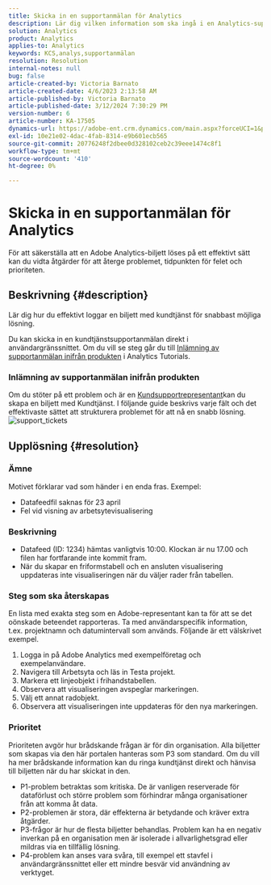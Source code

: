 ```yaml
---
title: Skicka in en supportanmälan för Analytics
description: Lär dig vilken information som ska ingå i en Analytics-supportanmälan för effektiv lösning.
solution: Analytics
product: Analytics
applies-to: Analytics
keywords: KCS,analys,supportanmälan
resolution: Resolution
internal-notes: null
bug: false
article-created-by: Victoria Barnato
article-created-date: 4/6/2023 2:13:58 AM
article-published-by: Victoria Barnato
article-published-date: 3/12/2024 7:30:29 PM
version-number: 6
article-number: KA-17505
dynamics-url: https://adobe-ent.crm.dynamics.com/main.aspx?forceUCI=1&pagetype=entityrecord&etn=knowledgearticle&id=648fd6aa-20d4-ed11-a7c7-6045bd006295
exl-id: 10e21e02-4dac-4fab-8314-e9b601ecb565
source-git-commit: 20776248f2dbee0d328102ceb2c39eee1474c8f1
workflow-type: tm+mt
source-wordcount: '410'
ht-degree: 0%

---
```


# Skicka in en supportanmälan för Analytics


För att säkerställa att en Adobe Analytics-biljett löses på ett effektivt sätt kan du vidta åtgärder för att återge problemet, tidpunkten för felet och prioriteten.

## Beskrivning {#description}


Lär dig hur du effektivt loggar en biljett med kundtjänst för snabbast möjliga lösning.

Du kan skicka in en kundtjänstsupportanmälan direkt i användargränssnittet. Om du vill se steg går du till [Inlämning av supportanmälan inifrån produkten](https://experienceleague.adobe.com/docs/analytics-learn/tutorials/intro-to-analytics/getting-help/in-product-support-ticket-submission.html) i Analytics Tutorials.

### Inlämning av supportanmälan inifrån produkten

Om du stöter på ett problem och är en [Kundsupportrepresentant](https://helpx.adobe.com/experience-cloud/supported-users.html)kan du skapa en biljett med Kundtjänst. I följande guide beskrivs varje fält och det effektivaste sättet att strukturera problemet för att nå en snabb lösning.
![support_tickets](https://helpx.adobe.com/content/dam/help/en/analytics/kb/submitting-an-analytics-support-ticket/jcr:content/main-pars/image/support_ticket.png "support_tickets")

## Upplösning {#resolution}


### Ämne

Motivet förklarar vad som händer i en enda fras. Exempel:

- Datafeedfil saknas för 23 april
- Fel vid visning av arbetsytevisualisering


### Beskrivning

- Datafeed (ID: 1234) hämtas vanligtvis 10:00. Klockan är nu 17.00 och filen har fortfarande inte kommit fram.
- När du skapar en friformstabell och en ansluten visualisering uppdateras inte visualiseringen när du väljer rader från tabellen.


### Steg som ska återskapas

En lista med exakta steg som en Adobe-representant kan ta för att se det oönskade beteendet rapporteras. Ta med användarspecifik information, t.ex. projektnamn och datumintervall som används. Följande är ett välskrivet exempel.

1. Logga in på Adobe Analytics med exempelföretag och exempelanvändare.
2. Navigera till Arbetsyta och läs in Testa projekt.
3. Markera ett linjeobjekt i frihandstabellen.
4. Observera att visualiseringen avspeglar markeringen.
5. Välj ett annat radobjekt.
6. Observera att visualiseringen inte uppdateras för den nya markeringen.


### Prioritet

Prioriteten avgör hur brådskande frågan är för din organisation. Alla biljetter som skapas via den här portalen hanteras som P3 som standard. Om du vill ha mer brådskande information kan du ringa kundtjänst direkt och hänvisa till biljetten när du har skickat in den.

- P1-problem betraktas som kritiska. De är vanligen reserverade för dataförlust och större problem som förhindrar många organisationer från att komma åt data.
- P2-problemen är stora, där effekterna är betydande och kräver extra åtgärder.
- P3-frågor är hur de flesta biljetter behandlas. Problem kan ha en negativ inverkan på en organisation men är isolerade i allvarlighetsgrad eller mildras via en tillfällig lösning.
- P4-problem kan anses vara svåra, till exempel ett stavfel i användargränssnittet eller ett mindre besvär vid användning av verktyget.

<br>

